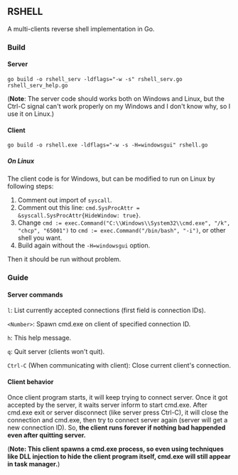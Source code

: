 ## RSHELL

A multi-clients reverse shell implementation in Go.

### Build

#### Server

```
go build -o rshell_serv -ldflags="-w -s" rshell_serv.go rshell_serv_help.go
```
(**Note**: The server code should works both on Windows and Linux, but the Ctrl-C signal can't
work properly on my Windows and I don't know why, so I use it on Linux.)

#### Client

```
go build -o rshell.exe -ldflags="-w -s -H=windowsgui" rshell.go
```
##### On Linux

The client code is for Windows, but can be modified to run on Linux by following steps:
1. Comment out import of `syscall`.
2. Comment out this line: `cmd.SysProcAttr = &syscall.SysProcAttr{HideWindow: true}`.
3. Change `cmd := exec.Command("C:\\Windows\\System32\\cmd.exe", "/k", "chcp", "65001")` to `cmd := exec.Command("/bin/bash", "-i")`,
or other shell you want.
4. Build again without the `-H=windowsgui` option.

Then it should be run without problem.

### Guide

#### Server commands
`l`: List currently accepted connections (first field is connection IDs).

`<Number>`: Spawn cmd.exe on client of specified connection ID.

`h`: This help message.

`q`: Quit server (clients won't quit).

`Ctrl-C` (When communicating with client): Close current client's connection.
        
#### Client behavior

Once client program starts, it will keep trying to connect server. Once it got accepted by the server, it waits server inform 
to start cmd.exe. After cmd.exe exit or server disconnect (like server press Ctrl-C), it will close the connection and cmd.exe,
then try to connect server again (server will get a new connection ID). So, **the client runs forever if nothing bad happended
even after quitting server.**

(**Note: This client spawns a cmd.exe process, so even using techniques like
DLL injection to hide the client program itself, cmd.exe will still appear in
task manager.**)